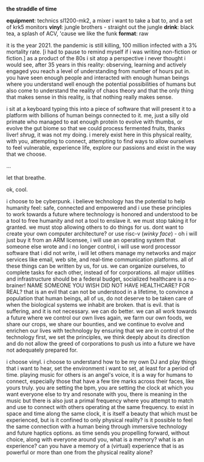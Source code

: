 **the straddle of time**

**equipment**: technics sl1200-mk2, a mixer i want to take a bat to, and a set of krk5 monitors
**vinyl**: jungle brothers - straight out the jungle
**drink**: black tea, a splash of ACV, 'cause we like the funk
**format**: raw

it is the year 2021. the pandemic is still killing, 100 million infected with a 3% mortality rate. [i had to pause to remind myself if i was writing non-fiction or fiction.]
as a product of the 80s i sit atop a perspective i never thought i would see, after 35 years in this reality: observing, learning and actively engaged you reach a level of
understanding from number of hours put in. you have seen enough people and interacted with enough human beings where you understand well enough the potential possibilities
of humans but also come to understand the reality of chaos theory and that the only thing that makes sense in this reality, is that nothing really makes sense. 

i sit at a keyboard typing this into a piece of software that will present it to a platform with billions of human beings connected to it. me, just a silly old primate who managed to eat enough protein to evolve with thumbs, or evolve the gut biome so that we could process fermented fruits, thanks liver! *shrug*, it was not my doing. i merely exist here in this physical reality, with you, attempting to connect, attempting to find ways to allow ourselves to feel vulnerable, experience life, explore our passions and exist in the way that we choose. 

...

let that breathe. 

ok, cool.

i choose to be cyberpunk. i believe technology has the potential to help humanity feel: safe, connected and empowered and i use these principles to work towards a future where
technology is honored and understood to be a tool to free humanity and not a tool to enslave it. we must stop taking it for granted. we must stop allowing others to do things for us. dont want to create your own computer architecture? or use risc-v (*winky face*) - oh i will just buy it from an ARM licensee, i will use an operating system that
someone else wrote and i no longer control, i will use word processor software that i did not write, i will let others manage my networks and major services like email, web
site, and real-time communication platforms. all of these things can be written by us, for us. we can organize ourselves, to complete tasks for each other, instead of for
corporations. all major utilities and infrastructure should be a federal budget, socialized healthcare is a no-brainer! NAME SOMEONE YOU WISH DID NOT HAVE HEALTHCARE? FOR REAL?
that is an evil that can not be understood in a lifetime, to convince a population that human beings, all of us, do not deserve to be taken care of when the biological systems
we inhabit are broken. that is evil. that is suffering, and it is not necessary. we can do better. we can all work towards a future where we control our own lives again, we
farm our own foods, we share our crops, we share our bounties, and we continue to evolve and enrichen our lives with technology by ensuring that we are in control of the
technology first, we set the principles, we think deeply about its direction and do not allow the greed of corporations to push us into a future we have not adequately prepared
for. 

i choose vinyl. i choose to understand how to be my own DJ and play things that i want to hear, set the environment i want to set, at least for a period of time. playing
music for others is an angel's voice, it is a way for humans to connect, especially those that have a few tire marks across their faces, like yours truly. you are setting the bpm, 
you are setting the clock at which you want everyone else to try and resonate with you, there is meaning in the music but there is also just a primal frequency where you attempt
to match and use to connect with others operating at the same frequency. to exist in space and time along the same clock, it is itself a beauty that which must be experienced,
but is it confined to only physical reality? is it possible to feel the same connection with a human being through immersive technology and future haptics options. as time sends
you propelling forward, without choice, along with everyone around you, what is a memory? what is an experience? can you have a memory of a (virtual) experience that is as
powerful or more than one from the physical reality alone? 


